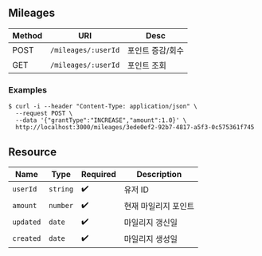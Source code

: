 ## Mileages

Method | URI | Desc
---|---|---
POST | `/mileages/:userId` | 포인트 증감/회수
GET | `/mileages/:userId` | 포인트 조회

### Examples
```
$ curl -i --header "Content-Type: application/json" \
  --request POST \
  --data '{"grantType":"INCREASE","amount":1.0}' \
  http://localhost:3000/mileages/3ede0ef2-92b7-4817-a5f3-0c575361f745
```

## Resource

Name	| Type	| Required	| Description
---|---|---|---
`userId`	| `string` | ✔️	| 유저 ID
`amount`	| `number` | ✔️	| 현재 마일리지 포인트
`updated`	| `date` | ✔️	| 마일리지 갱신일
`created`	| `date` | ✔️	| 마일리지 생성일
